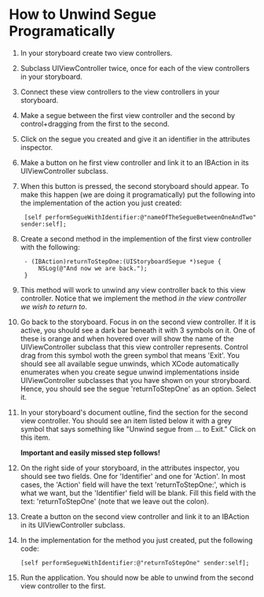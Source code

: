 How to Unwind Segue Programatically
===========

1. In your storyboard create two view controllers.

2. Subclass UIViewController twice, once for each of the view
controllers in your storyboard.

3. Connect these view controllers to the view controllers in your
storyboard.

4. Make a segue between the first view controller and the second by
control+dragging from the first to the second. 

5. Click on the segue you created and give it an identifier in the
attributes inspector.

6. Make a button on he first view controller and link it to an IBAction
in its UIViewController subclass. 

7. When this button is pressed, the second storyboard should appear. To
make this happen (we are doing it programatically) put the following
into the implementation of the action you just created:
    
        [self performSegueWithIdentifier:@"nameOfTheSegueBetweenOneAndTwo" sender:self];

8. Create a second method in the implemention of the first view
controller with the following:
    
        - (IBAction)returnToStepOne:(UIStoryboardSegue *)segue {
            NSLog(@"And now we are back.");
        }

9. This method will work to unwind any view controller back to this view
controller. Notice that we implement the method *in the view controller
we wish to return to*.

10. Go back to the storyboard. Focus in on the second view controller.
If it is active, you should see a dark bar beneath it with 3 symbols on
it. One of these is orange and when hovered over will show the name of
the UIViewController subclass that this view controller represents.
Control drag from this symbol woth the green symbol that means 'Exit'.
You should see all available segue unwinds, which XCode automatically
enumerates when you create segue unwind implementations inside
UIViewController subclasses that you have shown on your stroryboard.
Hence, you should see the segue 'returnToStepOne' as an option. Select
it.

11. In your storyboard's document outline, find the section for the
second view controller. You should see an item listed below it with a
grey symbol that says something like "Unwind segue from ... to Exit."
Click on this item.  
    
    **Important and easily missed step follows!**

12. On the right side of your storyboard, in the attributes inspector,
you should see two fields. One for 'Identifier' and one for 'Action'.
In most cases, the 'Action' field will have the text 'returnToStepOne:',
which is what we want, but the 'Identifier' field will be blank. Fill
this field with the text: 'returnToStepOne' (note that we leave out
the colon).

13. Create a button on the second view controller and link it to an
IBAction in its UIViewController subclass. 

14. In the implementation for the method you just created, put the
following code:

        [self performSegueWithIdentifier:@"returnToStepOne" sender:self];

15. Run the application. You should now be able to unwind from the
second view controller to the first.
